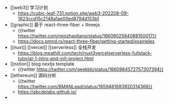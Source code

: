 - [[web3]] 学习计划
	- https://cubic-leaf-731.notion.site/web3-202208-09-1623ccd15c2148a1ae00ed8794d153b1
- [[graphic]] 基于 react-three-fiber + threejs
	- {{twitter https://twitter.com/neozhaoliang/status/1660902584088150017}}
	- https://docs.pmnd.rs/react-three-fiber/getting-started/examples
- [[nuxt]] [[vercel]] [[serverless]] 全栈开发
	- https://blog.meathill.com/tech/nuxt3vercelserverless-fullstack-tutorial-1-intro-and-init-project.html
- [[notion]] blog nextjs template
	- {{twitter https://twitter.com/geekbb/status/1660984572757307394}}
- [[ethereum]] 源码分析
	- {{twitter https://twitter.com/BMANLead/status/1659481683920314368}}
	- https://abcdelabs.github.io/
-